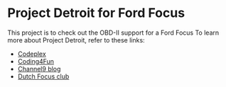 # Project Detroit for Ford Focus #

This project is to check out the OBD-II support for a Ford Focus
To learn more about Project Detroit, refer to these links:

 - [Codeplex](https://obd.codeplex.com)
 - [Coding4Fun](http://channel9.msdn.com/coding4fun/articles/Project-Detroit-How-to-Read-Your-Cars-Engine-Data-with-OBD-II)
 - [Channel9 blog](http://channel9.msdn.com/Blogs/Vector/The-400-horsepower-device) 
 - [Dutch Focus club](http://www.focusclub.nl/forum/)